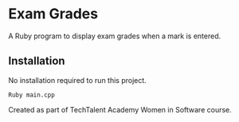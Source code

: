 # Exam Grades
A Ruby program to display exam grades when a mark is entered.

## Installation
No installation required to run this project.
```
Ruby main.cpp
```

Created as part of TechTalent Academy Women in Software course.